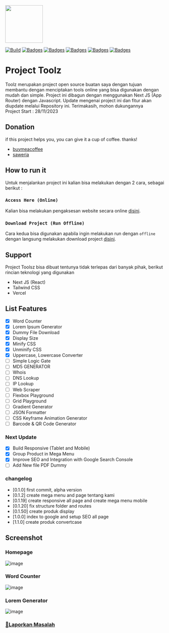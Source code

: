 
<img src="https://github.com/fajriyan/toolsz/assets/56616688/be46e701-d955-4cfe-999f-6161e6ed1fab" style="width:119px"/>

[![Build](https://img.shields.io/github/followers/fajriyan)](https://github.com/login?return_to=https%3A%2F%2Fgithub.com%2Ffajriyan)
[![Badges](https://img.shields.io/github/stars/fajriyan/toolsz)]()
[![Badges](https://img.shields.io/github/languages/code-size/fajriyan/toolsz)]()
[![Badges](https://img.shields.io/bower/l/react)]()
[![Badges](https://img.shields.io/github/directory-file-count/fajriyan/toolsz)]()
[![Badges](https://img.shields.io/github/package-json/v/fajriyan/toolsz?label=package%20json)]()

#  Project Toolz


Toolz merupakan project open source buatan saya dengan tujuan membantu dengan menciptakan tools online yang bisa digunakan dengan mudah dan simple. Project ini dibagun dengan menggunakan Next JS (App Router) dengan Javascript. Update mengenai project ini dan fitur akan diupdate melalui Repository ini. Terimakasih, mohon dukungannya
<br>Project Start : 28/11/2023

## Donation 
if this project helps you, you can give it a cup of coffee. thanks!
* [buymeacoffee](https://www.buymeacoffee.com/fajriyan)
* [saweria](https://saweria.co/fajriyan)

## How to run it

Untuk menjalankan project ini kalian bisa melakukan dengan 2 cara, sebagai berikut : 

### `Access Here (Online)`

Kalian bisa melakukan pengaksesan website secara online [disini](toolsz.vercel.app).

### `Download Project (Run Offline)`

Cara kedua bisa digunakan apabila ingin melakukan run dengan `offline` dengan langsung melakukan download project [disini](https://github.com/fajriyan/toolsz.git).

## Support
Project Toolsz bisa dibuat tentunya tidak terlepas dari banyak pihak, berikut rincian teknologi yang digunakan
* Next JS (React)
* Tailwind CSS
* Vercel

## List Features
- [x] Word Counter
- [x] Lorem Ipsum Generator
- [x] Dummy File Download
- [x] Display Size
- [x] Minify CSS
- [x] Unminify CSS
- [x] Uppercase, Lowercase Converter
- [ ] Simple Logic Gate
- [ ] MD5 GENERATOR
- [ ] Whois
- [ ] DNS Lookup 
- [ ] IP Lookup
- [ ] Web Scraper
- [ ] Flexbox Playground
- [ ] Grid Playground
- [ ] Gradient Generator
- [ ] JSON Formatter
- [ ] CSS Keyframe Animation Generator
- [ ] Barcode & QR Code Generator

### Next Update
- [x] Build Responsive (Tablet and Mobile)
- [x] Group Product in Mega Menu
- [x] Improve SEO and Integration with Google Search Console
- [ ] Add New file PDF Dummy

### changelog
- [0.1.0] first commit, alpha version
- [0.1.2] create mega menu and page tentang kami
- [0.1.19] create responsive all page and create mega menu mobile
- [0.1.20] fix structure folder and routes
- [0.1.50] create produk display
- [1.0.0] index to google and setup SEO all page
- [1.1.0] create produk convertcase




## Screenshot

### Homepage
![image](https://github.com/fajriyan/toolsz/assets/56616688/689f875f-9d4f-4842-9c1f-23f41d0f4093)

### Word Counter
![image](https://github.com/fajriyan/toolsz/assets/56616688/81601836-45c9-4194-86c0-32296f3a3111)

### Lorem Generator
![image](https://github.com/fajriyan/toolsz/assets/56616688/4984e084-35ce-40b1-824e-14b219531fde)


### <a href="https://github.com/fajriyan/toolsz/issues/new">📢Laporkan Masalah</a>
